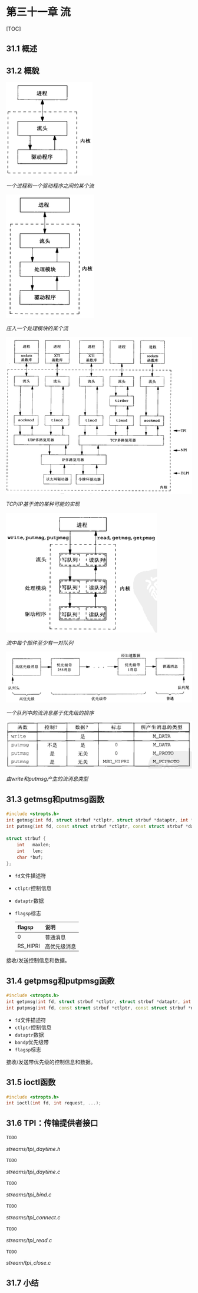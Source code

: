 # 第三十一章 流

[TOC]



## 31.1 概述



## 31.2 概貌

![31_1](res/31_1.png)

*一个进程和一个驱动程序之间的某个流*

![31_2](res/31_2.png)

*压入一个处理模块的某个流*

![31_3](res/31_3.png)

*TCP/IP基于流的某种可能的实现*

![31_4](res/31_4.png)

*流中每个部件至少有一对队列*

![31_5](res/31_5.png)

*一个队列中的流消息基于优先级的排序*

![31_6](res/31_6.png)

*由write和putmsg产生的流消息类型*



## 31.3 getmsg和putmsg函数

```c++
#include <stropts.h>
int getmsg(int fd, struct strbuf *ctlptr, struct strbuf *dataptr, int *flagsp);
int putmsg(int fd, const struct strbuf *ctlptr, const struct strbuf *dataptr, int flags);

struct strbuf {
    int   maxlen;
    int   len;
    char *buf;
};
```

- `fd`文件描述符

- `ctlptr`控制信息

- `dataptr`数据

- `flagsp`标志

  | flagsp   | 说明         |
  | -------- | ------------ |
  | 0        | 普通消息     |
  | RS_HIPRI | 高优先级消息 |

接收/发送控制信息和数据。



## 31.4 getpmsg和putpmsg函数

```c++
#include <stropts.h>
int getpmsg(int fd, struct strbuf *ctlptr, struct strbuf *dataptr, int *bandp, int *flagsp);
int putpmsg(int fd, const struct strbuf *ctlptr, const struct strbuf *dataptr, int band, int flags);
```

- `fd`文件描述符
- `ctlptr`控制信息
- `dataptr`数据
- `bandp`优先级带
- `flagsp`标志

接收/发送带优先级的控制信息和数据。



## 31.5 ioctl函数

```c++
#include <stropts.h>
int ioctl(int fd, int request, ...);
```



## 31.6 TPI：传输提供者接口

```c++
TODO
```

*streams/tpi_daytime.h*

```c++
TODO
```

*streams/tpi_daytime.c*

```c++
TODO
```

*streams/tpi_bind.c*

```c++
TODO
```

*streams/tpi_connect.c*

```c++
TODO
```

*streams/tpi_read.c*

```c++
TODO
```

*stream/tpi_close.c*



## 31.7 小结



